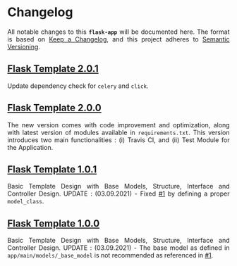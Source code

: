 # Changelog

<p align = "justify">All notable changes to this <code><b>flask-app</b></code> will be documented here. The format is based on <a href = "https://keepachangelog.com/en/1.0.0/">Keep a Changelog</a>, and this project adheres to <a href = "https://semver.org/spec/v2.0.0.html">Semantic Versioning</a>.</p>

## [Flask Template 2.0.1](https://github.com/ZenithClown/flask-docker-template/releases/tag/v2.0.1)
    
<p align = "justify">
    Update dependency check for <code>celery</code> and <code>click</code>.
</p>
    
## [Flask Template 2.0.0](https://github.com/ZenithClown/flask-docker-template/releases/tag/v2.0.0)

<p align = "justify">
    The new version comes with code improvement and optimization, along with latest version of modules available in <code>requirements.txt</code>. This version introduces two main functionalities : (i) Travis CI, and (ii) Test Module for the Application.
</p>

## [Flask Template 1.0.1](https://github.com/ZenithClown/flask-docker-template/releases/tag/v1.0.1)

<p align = "justify">
    Basic Template Design with Base Models, Structure, Interface and Controller Design. UPDATE : (03.09.2021) - Fixed <a href = "https://github.com/ZenithClown/flask-docker-template/issues/1">#1</a> by defining a proper <code>model_class</code>.
</p>

## [Flask Template 1.0.0](https://github.com/ZenithClown/flask-docker-template/releases/tag/v1.0.0)

<p align = "justify">
    Basic Template Design with Base Models, Structure, Interface and Controller Design. UPDATE : (03.09.2021) - The base model as defined in <code>app/main/models/_base_model</code> is not recommended as referenced in <a href = "https://github.com/ZenithClown/flask-docker-template/issues/1">#1</a>.
</p>
